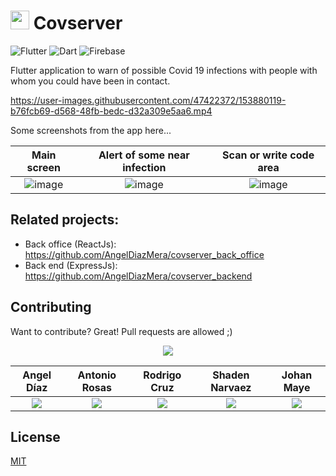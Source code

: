 <h1>
  <img alt="covserver" src="https://user-images.githubusercontent.com/47422372/154617937-b4946741-701e-4918-b8fa-50833aadb09f.png" width="30" />
  Covserver
</h1>

<p>
  <img alt="Flutter" src="https://img.shields.io/badge/-Flutter-02569B?style=for-the-badge&logo=Flutter&logoColor=white" />
  <img alt="Dart" src="https://img.shields.io/badge/-Dart-0175C2?style=for-the-badge&logo=Dart&logoColor=white" />
  <img alt="Firebase" src="https://img.shields.io/badge/-Firebase-ffc70f?style=for-the-badge&logo=Firebase&logoColor=white" />
</p>

Flutter application to warn of possible Covid 19 infections with people with whom you could have been in contact.

https://user-images.githubusercontent.com/47422372/153880119-b76fcb69-d568-48fb-bedc-d32a309e5aa6.mp4

Some screenshots from the app here...
<div align="center"> 
  
Main screen             |  Alert of some near infection   |  Scan or write code area
:-------------------------:|:-------------------------:|:-------------------------:
![image](https://user-images.githubusercontent.com/47422372/153881364-8dffc1d2-7a3e-4546-9fe9-a2b915846020.png)  |  ![image](https://user-images.githubusercontent.com/47422372/153881463-4c5f3978-3990-4c40-ab70-4988bf1cee5d.png)  |  ![image](https://user-images.githubusercontent.com/47422372/153882176-66d36b41-9282-4a67-bfdc-1aa3763f22b1.png)
  
</div>

## Related projects:

- Back office (ReactJs): https://github.com/AngelDiazMera/covserver_back_office
- Back end (ExpressJs): https://github.com/AngelDiazMera/covserver_backend

## Contributing
Want to contribute? Great!
Pull requests are allowed ;)

<div align="center"> 
  
![](http://ForTheBadge.com/images/badges/built-with-love.svg)

  Angel Díaz | Antonio Rosas | Rodrigo Cruz | Shaden Narvaez | Johan Maye
  :-------------------------:|:-------------------------:|:-------------------------:|:-------------------------:|:-------------------------:
  [![](https://img.shields.io/badge/GitHub-100000?style=for-the-badge&logo=github&logoColor=white)](https://github.com/AngelDiazMera/) | [![](https://img.shields.io/badge/GitHub-100000?style=for-the-badge&logo=github&logoColor=white)](https://github.com/Antonio152/) | [![](https://img.shields.io/badge/GitHub-100000?style=for-the-badge&logo=github&logoColor=white)](https://github.com/rodrigocrz/) | [![](https://img.shields.io/badge/GitHub-100000?style=for-the-badge&logo=github&logoColor=white)](https://github.com/Shadenn/) | [![](https://img.shields.io/badge/GitHub-100000?style=for-the-badge&logo=github&logoColor=white)](https://github.com/Johan07032000/)
</div>

## License
[MIT](https://choosealicense.com/licenses/mit/)
